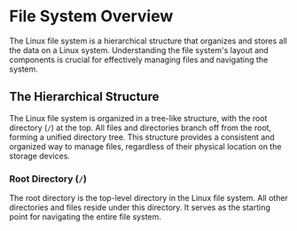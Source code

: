 # File System Overview

The Linux file system is a hierarchical structure that organizes and stores all the data on a Linux system. Understanding the file system's layout and components is crucial for effectively managing files and navigating the system.

## The Hierarchical Structure

The Linux file system is organized in a tree-like structure, with the root directory (`/`) at the top. All files and directories branch off from the root, forming a unified directory tree. This structure provides a consistent and organized way to manage files, regardless of their physical location on the storage devices.

### Root Directory (`/`)

The root directory is the top-level directory in the Linux file system. All other directories and files reside under this directory. It serves as the starting point for navigating the entire file system.
